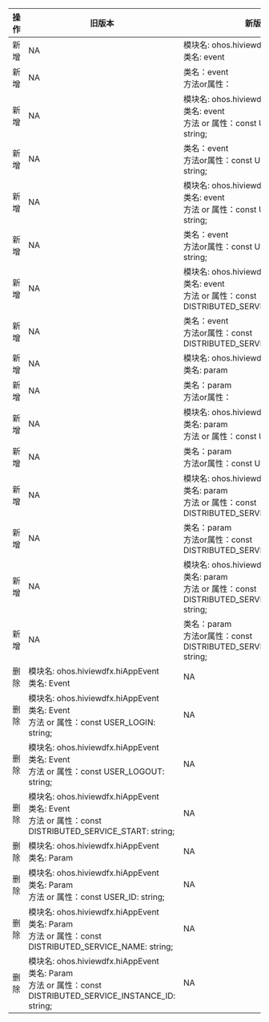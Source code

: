| 操作 | 旧版本 | 新版本 | d.ts文件 |
| ---- | ------ | ------ | -------- |
|新增|NA|模块名: ohos.hiviewdfx.hiAppEvent<br>类名: event|@ohos.hiviewdfx.hiAppEvent.d.ts|
|新增|NA|类名：event<br>方法or属性：|@ohos.hiviewdfx.hiAppEvent.d.ts|
|新增|NA|模块名: ohos.hiviewdfx.hiAppEvent<br>类名: event<br>方法 or 属性：const USER_LOGIN: string;|@ohos.hiviewdfx.hiAppEvent.d.ts|
|新增|NA|类名：event<br>方法or属性：const USER_LOGIN: string;|@ohos.hiviewdfx.hiAppEvent.d.ts|
|新增|NA|模块名: ohos.hiviewdfx.hiAppEvent<br>类名: event<br>方法 or 属性：const USER_LOGOUT: string;|@ohos.hiviewdfx.hiAppEvent.d.ts|
|新增|NA|类名：event<br>方法or属性：const USER_LOGOUT: string;|@ohos.hiviewdfx.hiAppEvent.d.ts|
|新增|NA|模块名: ohos.hiviewdfx.hiAppEvent<br>类名: event<br>方法 or 属性：const DISTRIBUTED_SERVICE_START: string;|@ohos.hiviewdfx.hiAppEvent.d.ts|
|新增|NA|类名：event<br>方法or属性：const DISTRIBUTED_SERVICE_START: string;|@ohos.hiviewdfx.hiAppEvent.d.ts|
|新增|NA|模块名: ohos.hiviewdfx.hiAppEvent<br>类名: param|@ohos.hiviewdfx.hiAppEvent.d.ts|
|新增|NA|类名：param<br>方法or属性：|@ohos.hiviewdfx.hiAppEvent.d.ts|
|新增|NA|模块名: ohos.hiviewdfx.hiAppEvent<br>类名: param<br>方法 or 属性：const USER_ID: string;|@ohos.hiviewdfx.hiAppEvent.d.ts|
|新增|NA|类名：param<br>方法or属性：const USER_ID: string;|@ohos.hiviewdfx.hiAppEvent.d.ts|
|新增|NA|模块名: ohos.hiviewdfx.hiAppEvent<br>类名: param<br>方法 or 属性：const DISTRIBUTED_SERVICE_NAME: string;|@ohos.hiviewdfx.hiAppEvent.d.ts|
|新增|NA|类名：param<br>方法or属性：const DISTRIBUTED_SERVICE_NAME: string;|@ohos.hiviewdfx.hiAppEvent.d.ts|
|新增|NA|模块名: ohos.hiviewdfx.hiAppEvent<br>类名: param<br>方法 or 属性：const DISTRIBUTED_SERVICE_INSTANCE_ID: string;|@ohos.hiviewdfx.hiAppEvent.d.ts|
|新增|NA|类名：param<br>方法or属性：const DISTRIBUTED_SERVICE_INSTANCE_ID: string;|@ohos.hiviewdfx.hiAppEvent.d.ts|
|删除|模块名: ohos.hiviewdfx.hiAppEvent<br>类名: Event|NA|@ohos.hiviewdfx.hiAppEvent.d.ts|
|删除|模块名: ohos.hiviewdfx.hiAppEvent<br>类名: Event<br>方法 or 属性：const USER_LOGIN: string;|NA|@ohos.hiviewdfx.hiAppEvent.d.ts|
|删除|模块名: ohos.hiviewdfx.hiAppEvent<br>类名: Event<br>方法 or 属性：const USER_LOGOUT: string;|NA|@ohos.hiviewdfx.hiAppEvent.d.ts|
|删除|模块名: ohos.hiviewdfx.hiAppEvent<br>类名: Event<br>方法 or 属性：const DISTRIBUTED_SERVICE_START: string;|NA|@ohos.hiviewdfx.hiAppEvent.d.ts|
|删除|模块名: ohos.hiviewdfx.hiAppEvent<br>类名: Param|NA|@ohos.hiviewdfx.hiAppEvent.d.ts|
|删除|模块名: ohos.hiviewdfx.hiAppEvent<br>类名: Param<br>方法 or 属性：const USER_ID: string;|NA|@ohos.hiviewdfx.hiAppEvent.d.ts|
|删除|模块名: ohos.hiviewdfx.hiAppEvent<br>类名: Param<br>方法 or 属性：const DISTRIBUTED_SERVICE_NAME: string;|NA|@ohos.hiviewdfx.hiAppEvent.d.ts|
|删除|模块名: ohos.hiviewdfx.hiAppEvent<br>类名: Param<br>方法 or 属性：const DISTRIBUTED_SERVICE_INSTANCE_ID: string;|NA|@ohos.hiviewdfx.hiAppEvent.d.ts|
